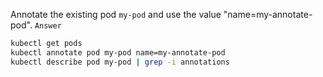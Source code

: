 Annotate the existing pod `my-pod` and use the value "name=my-annotate-pod".
`Answer`
```bash
kubectl get pods
kubectl annotate pod my-pod name=my-annotate-pod
kubectl describe pod my-pod | grep -i annotations
```

